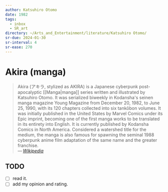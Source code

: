 ```yaml
---
author: Katsuhiro Otomo
date: 1982
tags:
  - inbox
  - SR_art
directory: ~/Arts_and_Entertainment/literature/Katsuhiro Otomo/
sr-due: 2024-01-30
sr-interval: 4
sr-ease: 270
---
```


# Akira (manga)

> Akira (アキラ, stylized as AKIRA) is a Japanese cyberpunk
> post-apocalyptic [[Manga|manga]] series written and illustrated by
> Katsuhiro Otomo. It was serialized biweekly in Kodansha's seinen manga
> magazine Young Magazine from December 20, 1982, to June 25, 1990, with
> its 120 chapters collected into six tankōbon volumes. It was initially
> published in the United States by Marvel Comics under its Epic imprint,
> becoming one of the first manga works to be translated in its entirety
> into English. It is currently published by Kodansha Comics in North
> America. Considered a watershed title for the medium, the manga is also
> famous for spawning the seminal 1988 cyberpunk anime film adaptation of
> the same name and the greater franchise.\
> — <cite>[Wikipedia](https://en.wikipedia.org/wiki/Akira_\(manga\))</cite>

## TODO

- [ ] read it.
- [ ] add my opinion and rating.